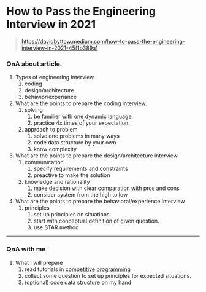 # How to Pass the Engineering Interview in 2021

> https://davidbyttow.medium.com/how-to-pass-the-engineering-interview-in-2021-45f1b389a1

### QnA about article.
1. Types of engineering interview
    1. coding
    2. design/architecture
    3. behavior/experiance
1. What are the points to prepare the coding interview.
    1. solving
        1. be familier with one dynamic language.
        1. practice 4x times of your expectation.
    1. approach to problem
        1. solve one problems in many ways 
        1. code data structure by your own
        1. know complexity
1. What are the points to prepare the design/architecture interview
    1. communication
        1. specify requirements and constraints
        1. preactive to make the solution
    1. knowledge and rationality
        1. make decision with clear comparation with pros and cons
        1. consider system from the high to low
1. What are the points to prepare the behavioral/experience interview
    1. principles
        1. set up principles on situations
        1. start with conceptual definition of given question.
        1. use STAR method

---

### QnA with me
1. What I will prepare
    1. read tutorials in [competitive programming](https://www.topcoder.com/community/competitive-programming/tutorials/) 
    1. collect some question to set up principles for expected situations.
    1. (optional) code data structure on my hand
